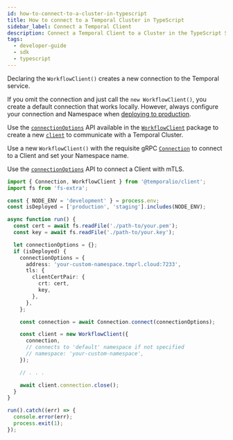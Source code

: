 ```yaml
---
id: how-to-connect-to-a-cluster-in-typescript
title: How to connect to a Temporal Cluster in TypeScript
sidebar_label: Connect a Temporal Client
description: Connect a Temporal Client to a Cluster in the TypeScript SDK.
tags:
  - developer-guide
  - sdk
  - typescript
---
```


Declaring the `WorkflowClient()` creates a new connection to the Temporal service.

If you omit the connection and just call the `new WorkflowClient()`, you create a default connection that works locally.
However, always configure your connection and Namespace when [deploying to production](https://legacy-documentation-sdks.temporal.io/typescript/security/#encryption-in-transit-with-mtls).

Use the [`connectionOptions`](https://typescript.temporal.io/api/interfaces/client.ConnectionOptions) API available in the [`WorkflowClient`](https://typescript.temporal.io/api/classes/client.WorkflowClient) package to create a new [`client`](https://typescript.temporal.io/api/namespaces/client/) to communicate with a Temporal Cluster.

Use a new `WorkflowClient()` with the requisite gRPC [`Connection`](https://typescript.temporal.io/api/classes/client.Connection#service) to connect to a Client and set your Namespace name.

Use the [`connectionOptions`](https://typescript.temporal.io/api/interfaces/client.TLSConfig) API to connect a Client with mTLS.

```typescript
import { Connection, WorkflowClient } from '@temporalio/client';
import fs from 'fs-extra';

const { NODE_ENV = 'development' } = process.env;
const isDeployed = ['production', 'staging'].includes(NODE_ENV);

async function run() {
  const cert = await fs.readFile('./path-to/your.pem');
  const key = await fs.readFile('./path-to/your.key');

  let connectionOptions = {};
  if (isDeployed) {
    connectionOptions = {
      address: 'your-custom-namespace.tmprl.cloud:7233',
      tls: {
        clientCertPair: {
          crt: cert,
          key,
        },
      },
    };

    const connection = await Connection.connect(connectionOptions);

    const client = new WorkflowClient({
      connection,
      // connects to 'default' namespace if not specified
      // namespace: 'your-custom-namespace',
    });

    // . . .

    await client.connection.close();
  }
}

run().catch((err) => {
  console.error(err);
  process.exit(1);
});
```
